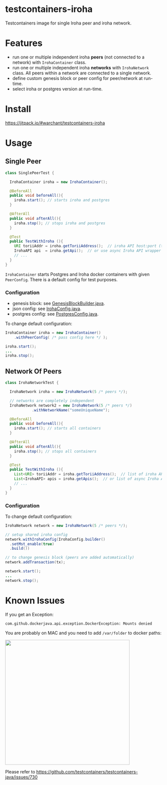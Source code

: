 # testcontainers-iroha

Testcontainers image for single Iroha peer and iroha network. 

# Features

- run one or multiple independent iroha **peers** (not connected to a network) with `IrohaContainer` class.
- run one or multiple independent iroha **networks** with `IrohaNetwork` class. All peers within a network are connected to a single network.
- define custom genesis block or peer config for peer/network at run-time.
- select iroha or postgres version at run-time.

# Install

https://jitpack.io/#warchant/testcontainers-iroha

# Usage

## Single Peer

```java
class SinglePeerTest {

  IrohaContainer iroha = new IrohaContainer();

  @BeforeAll
  public void beforeAll(){
    iroha.start(); // starts iroha and postgres
  }

  @AfterAll
  public void afterAll(){
    iroha.stop(); // stops iroha and postgres
  }

  @Test
  public TestWithIroha (){
    URI toriiAddr = iroha.getToriiAddress();  // iroha API host:port (torii)
    IrohaAPI api  = iroha.getApi();  // or use async Iroha API wrapper directly
    // ...
  }
}
```

`IrohaContainer` starts Postgres and Iroha docker containers with given `PeerConfig`.
There is a default config for test purposes.


### Configuration

- genesis block: see [GenesisBlockBuilder.java](src/main/java/jp/co/soramitsu/iroha/testcontainers/detail/GenesisBlockBuilder.java).
- json config: see [IrohaConfig.java](src/main/java/jp/co/soramitsu/iroha/testcontainers/detail/IrohaConfig.java).
- postgres config: see [PostgresConfig.java](src/main/java/jp/co/soramitsu/iroha/testcontainers/detail/PostgresConfig.java).

To change default configuration:
```java
IrohaContainer iroha = new IrohaContainer()
    .withPeerConfig( /* pass config here */ );

iroha.start();
...
iroha.stop();
```

## Network Of Peers

```java
class IrohaNetworkTest {

  IrohaNetwork iroha = new IrohaNetwork(5 /* peers */);

  // networks are completely independent
  IrohaNetwork network2 = new IrohaNetwork(5 /* peers */)
            .withNetworkName("someUniqueName");

  @BeforeAll
  public void beforeAll(){
    iroha.start(); // starts all containers
  }

  @AfterAll
  public void afterAll(){
    iroha.stop(); // stops all containers
  }

  @Test
  public TestWithIroha (){
    List<URI> toriiAddr = iroha.getToriiAddress();  // list of iroha API host:port (torii)
    List<IrohaAPI> apis = iroha.getApis();  // or list of async Iroha API wrappers, 1 per peer
    // ...
  }
}
```

### Configuration

To change default configuration:
```java
IrohaNetwork network = new IrohaNetwork(5 /* peers */);

// setup shared iroha config
network.withIrohaConfig(IrohaConfig.builder()
  .setMst_enable(true)
  .build())

// to change genesis block (peers are added automatically)
network.addTransaction(tx);

network.start();
...
network.stop();
```

# Known Issues

If you get an Exception:
```
com.github.dockerjava.api.exception.DockerException: Mounts denied
```
You are probably on MAC and you need to add `/var/folder` to docker paths:

<img src="https://i.imgur.com/K3F1qo0.png" width="400">

Please refer to https://github.com/testcontainers/testcontainers-java/issues/730

